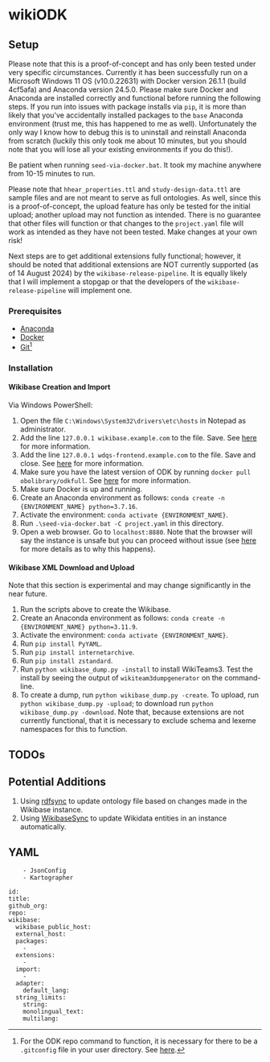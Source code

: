 # wikiODK

## Setup

Please note that this is a proof-of-concept and has only been tested under very specific circumstances. Currently it has been successfully run on a Microsoft Windows 11 OS (v10.0.22631) with Docker version 26.1.1 (build 4cf5afa) and Anaconda version 24.5.0. Please make sure Docker and Anaconda are installed correctly and functional before running the following steps. If you run into issues with package installs via `pip`, it is more than likely that you've accidentally installed packages to the `base` Anaconda environment (trust me, this has happened to me as well). Unfortunately the only way I know how to debug this is to uninstall and reinstall Anaconda from scratch (luckily this only took me about 10 minutes, but you should note that you will lose all your existing environments if you do this!).

Be patient when running `seed-via-docker.bat`. It took my machine anywhere from 10-15 minutes to run.

Please note that `hhear_properties.ttl` and `study-design-data.ttl` are sample files and are not meant to serve as full ontologies. As well, since this is a proof-of-concept, the upload feature has only be tested for the initial upload; another upload may not function as intended. There is no guarantee that other files will function or that changes to the `project.yaml` file will work as intended as they have not been tested. Make changes at your own risk!

Next steps are to get additional extensions fully functional; however, it should be noted that additional extensions are NOT currently supported (as of 14 August 2024) by the `wikibase-release-pipeline`. It is equally likely that I will implement a stopgap or that the developers of the `wikibase-release-pipeline` will implement one.

### Prerequisites

- [Anaconda](https://www.anaconda.com/download)
- [Docker](https://docs.docker.com/engine/install/)
- [Git](https://git-scm.com/book/en/v2/Getting-Started-Installing-Git)[^1]

[^1]: For the ODK repo command to function, it is necessary for there to be a `.gitconfig` file in your user directory. See [here](https://oboacademy.github.io/obook/howto/odk-create-repo/).

### Installation

#### Wikibase Creation and Import

Via Windows PowerShell:

1. Open the file `C:\Windows\System32\drivers\etc\hosts` in Notepad as administrator.
2. Add the line `127.0.0.1 wikibase.example.com` to the file. Save. See [here](https://phabricator.wikimedia.org/T372177) for more information.
3. Add the line `127.0.0.1 wdqs-frontend.example.com` to the file. Save and close. See [here](https://phabricator.wikimedia.org/T375386) for more information.
4. Make sure you have the latest version of ODK by running `docker pull obolibrary/odkfull`. See [here](https://oboacademy.github.io/obook/howto/odk-create-repo/) for more information.
5. Make sure Docker is up and running.
6. Create an Anaconda environment as follows: `conda create -n {ENVIRONMENT_NAME} python=3.7.16`.
7. Activate the environment: `conda activate {ENVIRONMENT_NAME}`.
8. Run `.\seed-via-docker.bat -C project.yaml` in this directory.
9. Open a web browser. Go to `localhost:8880`. Note that the browser will say the instance is unsafe but you can proceed without issue (see [here](https://github.com/wmde/wikibase-release-pipeline/tree/main/deploy#can-i-host-wikibase-suite-locally) for more details as to why this happens).

#### Wikibase XML Download and Upload

Note that this section is experimental and may change significantly in the near future.

1. Run the scripts above to create the Wikibase.
2. Create an Anaconda environment as follows: `conda create -n {ENVIRONMENT_NAME} python=3.11.9`.
3. Activate the environment: `conda activate {ENVIRONMENT_NAME}`.
4. Run `pip install PyYAML`.
5. Run `pip install internetarchive`.
6. Run `pip install zstandard`.
7. Run `python wikibase_dump.py -install` to install WikiTeams3. Test the install by seeing the output of `wikiteam3dumpgenerator` on the command-line.
8. To create a dump, run `python wikibase_dump.py -create`. To upload, run `python wikibase_dump.py -upload`; to download run `python wikibase_dump.py -download`. Note that, because extensions are not currently functional, that it is necessary to exclude schema and lexeme namespaces for this to function. 

## TODOs

## Potential Additions

1. Using [rdfsync](https://github.com/weso/wikibase-sync/tree/master/rdfsync) to update ontology file based on changes made in the Wikibase instance.
1. Using [WikibaseSync](https://github.com/the-qa-company/WikibaseSync) to update Wikidata entities in an instance automatically.

## YAML

```
    - JsonConfig
    - Kartographer
```

```
id: 
title: 
github_org: 
repo: 
wikibase:
  wikibase_public_host: 
  external_host: 
  packages:
    - 
  extensions:
    - 
  import:
    - 
  adapter:
    default_lang: 
  string_limits:
    string: 
    monolingual_text: 
    multilang: 
```